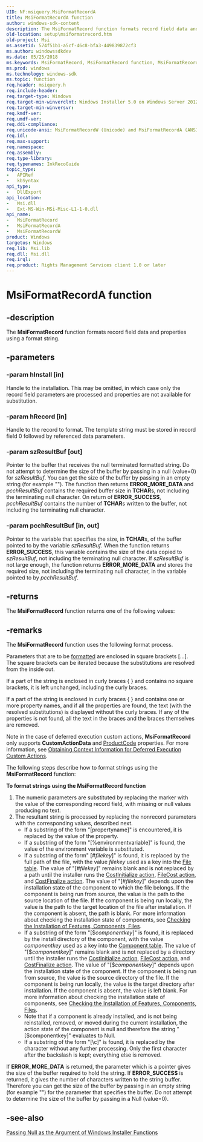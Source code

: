 ```yaml
---
UID: NF:msiquery.MsiFormatRecordA
title: MsiFormatRecordA function
author: windows-sdk-content
description: The MsiFormatRecord function formats record field data and properties using a format string.
old-location: setup\msiformatrecord.htm
old-project: Msi
ms.assetid: 574f51b1-a5cf-46c8-bfa3-449839872cf3
ms.author: windowssdkdev
ms.date: 05/25/2018
ms.keywords: MsiFormatRecord, MsiFormatRecord function, MsiFormatRecordA, MsiFormatRecordW, _msi_msiformatrecord, msiquery/MsiFormatRecord, msiquery/MsiFormatRecordA, msiquery/MsiFormatRecordW, setup.msiformatrecord
ms.prod: windows
ms.technology: windows-sdk
ms.topic: function
req.header: msiquery.h
req.include-header: 
req.target-type: Windows
req.target-min-winverclnt: Windows Installer 5.0 on Windows Server 2012, Windows 8, Windows Server 2008 R2 or Windows 7. Windows Installer 4.0 or Windows Installer 4.5 on   Windows Server 2008 or Windows Vista.
req.target-min-winversvr: 
req.kmdf-ver: 
req.umdf-ver: 
req.ddi-compliance: 
req.unicode-ansi: MsiFormatRecordW (Unicode) and MsiFormatRecordA (ANSI)
req.idl: 
req.max-support: 
req.namespace: 
req.assembly: 
req.type-library: 
req.typenames: InkRecoGuide
topic_type:
-	APIRef
-	kbSyntax
api_type:
-	DllExport
api_location:
-	Msi.dll
-	Ext-MS-Win-MSi-Misc-L1-1-0.dll
api_name:
-	MsiFormatRecord
-	MsiFormatRecordA
-	MsiFormatRecordW
product: Windows
targetos: Windows
req.lib: Msi.lib
req.dll: Msi.dll
req.irql: 
req.product: Rights Management Services client 1.0 or later
---
```


# MsiFormatRecordA function


## -description


The 
<b>MsiFormatRecord</b> function formats record field data and properties using a format string.


## -parameters




### -param hInstall [in]

Handle to the installation. This may be omitted, in which case only the record field parameters are processed and properties are not available for substitution.


### -param hRecord [in]

Handle to the record to format. The template string must be stored in record field 0 followed by referenced data parameters.


### -param szResultBuf [out]

Pointer to the buffer that receives the null terminated formatted string. Do not attempt to determine the size of the buffer by passing in a null (value=0) for <i>szResultBuf</i>. You can get the size of the buffer by passing in an empty string (for example ""). The function then returns <b>ERROR_MORE_DATA</b> and <i>pcchResultBuf</i> contains the required buffer size in <b>TCHAR</b>s, not including the terminating null character. On return of <b>ERROR_SUCCESS</b>, <i>pcchResultBuf</i> contains the number of <b>TCHAR</b>s written to the buffer, not including the terminating null character.


### -param pcchResultBuf [in, out]

Pointer to the variable that specifies the size, in <b>TCHAR</b>s, of the buffer pointed to by the variable <i>szResultBuf</i>. When the function returns <b>ERROR_SUCCESS</b>, this variable contains the size of the data copied to <i>szResultBuf</i>, not including the terminating null character. If <i>szResultBuf</i> is not large enough, the function returns <b>ERROR_MORE_DATA</b> and stores the required size, not including the terminating null character, in the variable pointed to by <i>pcchResultBuf</i>.


## -returns



The 
<b>MsiFormatRecord</b> function returns one of the following values:




## -remarks



The 
<b>MsiFormatRecord</b> function uses the following format process.

Parameters that are to be 
<a href="https://msdn.microsoft.com/7a1bc160-a06c-4d57-b429-e39167893a45">formatted</a> are enclosed in square brackets [...]. The square brackets can be iterated because the substitutions are resolved from the inside out.

If a part of the string is enclosed in curly braces { } and contains no square brackets, it is left unchanged, including the curly braces.

If a part of the string is enclosed in curly braces { } and contains one or more property names, and if all the properties are found, the text (with the resolved substitutions) is displayed without the curly braces. If any of the properties is not found, all the text in the braces and the braces themselves are removed.

Note in the case of deferred execution custom actions, 
<b>MsiFormatRecord</b> only supports <b>CustomActionData</b> and <a href="https://msdn.microsoft.com/33cedd37-0343-471c-ad4b-0db5f98d5894">ProductCode</a> properties. For more information, see 
<a href="https://msdn.microsoft.com/13174c5d-c810-4b5d-9d1e-60ed30b8c44d">Obtaining Context Information for Deferred Execution Custom Actions</a>.

The following steps describe how to format strings using the 
<b>MsiFormatRecord</b> function:

<p class="proch"><img alt="" src="../common/wedge.gif"/><b>To format strings using the MsiFormatRecord function</b>

<ol>
<li>The numeric parameters are substituted by replacing the marker with the value of the corresponding record field, with missing or null values producing no text.</li>
<li>
The resultant string is processed by replacing the nonrecord parameters with the corresponding values, described next.

<ul>
<li>If a substring of the form "[propertyname]" is encountered, it is replaced by the value of the property.</li>
<li>If a substring of the form "[%environmentvariable]" is found, the value of the environment variable is substituted.</li>
<li>If a substring of the form" [#<i>filekey</i>]" is found, it is replaced by the full path of the file, with the value <i>filekey</i> used as a key into the 
<a href="https://msdn.microsoft.com/31d0e727-a9eb-4cd2-a211-ea7b138d0173">File table</a>. The value of "[#<i>filekey</i>]" remains blank and is not replaced by a path until the installer runs the 
<a href="https://msdn.microsoft.com/be9a8382-c892-44ae-8b59-c665b5cca2d2">CostInitialize action</a>, 
<a href="https://msdn.microsoft.com/1b3f2baf-6191-452e-955d-8ac903edc1b7">FileCost action</a>, and 
<a href="https://msdn.microsoft.com/ae69ad03-5acc-4a62-ba71-3a4e477d34ab">CostFinalize action</a>. The value of "[#<i>filekey</i>]" depends upon the installation state of the component to which the file belongs. If the component is being run from source, the value is the path to the source location of the file. If the component is being run locally, the value is the path to the target location of the file after installation. If the component is absent, the path is blank. For more information about checking the installation state of components, see 
<a href="https://msdn.microsoft.com/c4547e5d-ea71-494f-9d92-c7fef23bcc0f">Checking the Installation of Features, Components, Files</a>.</li>
<li>If a substring of the form "[$<i>componentkey</i>]" is found, it is replaced by the install directory of the component, with the value <i>componentkey</i> used as a key into the 
<a href="https://msdn.microsoft.com/069d64e9-106a-42b7-8dea-a44fc0c6e0cd">Component table</a>. The value of "[$<i>componentkey</i>]" remains blank and is not replaced by a directory until the installer runs the 
<a href="https://msdn.microsoft.com/be9a8382-c892-44ae-8b59-c665b5cca2d2">CostInitialize action</a>, 
<a href="https://msdn.microsoft.com/1b3f2baf-6191-452e-955d-8ac903edc1b7">FileCost action</a>, and 
<a href="https://msdn.microsoft.com/ae69ad03-5acc-4a62-ba71-3a4e477d34ab">CostFinalize action</a>. The value of "[$<i>componentkey</i>]" depends upon the installation state of the component. If the component is being run from source, the value is the source directory of the file. If the component is being run locally, the value is the target directory after installation. If the component is absent, the value is left blank. For more information about checking the installation state of components, see 
<a href="https://msdn.microsoft.com/c4547e5d-ea71-494f-9d92-c7fef23bcc0f">Checking the Installation of Features, Components, Files</a>.</li>
<li>Note that if a component is already installed, and is not being reinstalled, removed, or moved during the current installation, the action state of the component is null and therefore the string "[$componentkey]" evaluates to Null.</li>
<li>If a substring of the form "[\c]" is found, it is replaced by the character without any further processing. Only the first character after the backslash is kept; everything else is removed.</li>
</ul>
</li>
</ol>
If <b>ERROR_MORE_DATA</b> is returned, the parameter which is a pointer gives the size of the buffer required to hold the string. If <b>ERROR_SUCCESS</b> is returned, it gives the number of characters written to the string buffer. Therefore you can get the size of the buffer by passing in an empty string (for example "") for the parameter that specifies the buffer. Do not attempt to determine the size of the buffer by passing in a Null (value=0).




## -see-also




<a href="https://msdn.microsoft.com/f566c4a4-b90c-4d73-9d7f-f5b836630636">Passing Null as the Argument of Windows Installer Functions</a>
 

 

